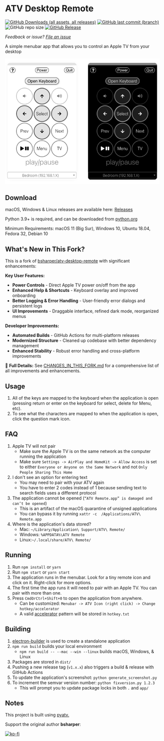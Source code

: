 # ATV Desktop Remote
[![GitHub Downloads (all assets, all releases)](https://img.shields.io/github/downloads/jklewa/atv-desktop-remote/total?logo=github)](https://github.com/jklewa/atv-desktop-remote/releases)
[![GitHub last commit (branch)](https://img.shields.io/github/last-commit/jklewa/atv-desktop-remote/main)](https://github.com/jklewa/atv-desktop-remote/commits/main/)
![GitHub repo size](https://img.shields.io/github/repo-size/jklewa/atv-desktop-remote)
[![GitHub Release](https://img.shields.io/github/v/release/jklewa/atv-desktop-remote?include_prereleases)](https://github.com/jklewa/atv-desktop-remote/releases/latest)

*Feedback or issue? [File an issue](https://github.com/jklewa/atv-desktop-remote/issues)*

A simple menubar app that allows you to control an Apple TV from your desktop

 ![What this application looks like when running in either light or dark mode](screenshot.png)

## Download

macOS, Windows & Linux releases are available here: [Releases](https://github.com/jklewa/atv-desktop-remote/releases)

Python 3.9+ is required, and can be downloaded from [python.org](https://www.python.org/downloads/)

Minimum Requirements: macOS 11 (Big Sur), Windows 10, Ubuntu 18.04, Fedora 32, Debian 10

## What's New in This Fork?

This is a fork of [bsharper/atv-desktop-remote](https://github.com/bsharper/atv-desktop-remote) with significant enhancements:

**Key User Features:**
- **Power Controls** - Direct Apple TV power on/off from the app
- **Enhanced Help & Shortcuts** - Keyboard overlay and improved onboarding
- **Better Logging & Error Handling** - User-friendly error dialogs and persistent logs
- **UI Improvements** - Draggable interface, refined dark mode, reorganized menus

**Developer Improvements:**
- **Automated Builds** - GitHub Actions for multi-platform releases
- **Modernized Structure** - Cleaned up codebase with better dependency management
- **Enhanced Stability** - Robust error handling and cross-platform improvements

📄 **Full Details:** See [CHANGES_IN_THIS_FORK.md](CHANGES_IN_THIS_FORK.md) for a comprehensive list of all improvements and enhancements.

## Usage

 1. All of the keys are mapped to the keyboard when the application is open (pressing return or enter on the keyboard for select, delete for Menu, etc).
 2. To see what the characters are mapped to when the application is open, click the question mark icon.

## FAQ

1. Apple TV will not pair
   * Make sure the Apple TV is on the same network as the computer running the application
   * Make sure `Settings -> AirPlay and HomeKit -> Allow Access` is set to either `Everyone or Anyone on the Same Network` and not `Only People Sharing This Home`
2. I don't see an option for entering text
   * You may need to pair with your ATV again
   * You have to enter 2 codes instead of 1 because sending text to search fields uses a different protocol
3. The application cannot be opened (`“ATV Remote.app” is damaged and can’t be opened`)
   * This is an artifact of the macOS quarantine of unsigned applications
   * You can bypass it by running `xattr -c  /Applications/ATV\ Remote.app`
4. Where is the application's data stored?
   * Mac: `~/Library/Application\ Support/ATV\ Remote/`
   * Windows: `%APPDATA%\ATV Remote`
   * Linux:`~/.local/share/ATV\ Remote/`

## Running

 1. Run `npm install` or `yarn`
 2. Run `npm start` or `yarn start`
 3. The application runs in the menubar. Look for a tiny remote icon and click on it. Right-click for more options.
 4. The first time the app runs it will need to pair with an Apple TV. You can pair with more than one.
 5. Press `CmdOrCtrl+Shift+0` to open the application from anywhere.
    * Can be customized: `Menubar -> ATV Icon (right click) -> Change hotkey/accelerator`
    * A valid [accelerator](https://www.electronjs.org/docs/api/accelerator) pattern will be stored in `hotkey.txt`

## Building

1. [electron-builder](https://www.electron.build/) is used to create a standalone application
2. `npm run build` builds your local environment
   * `npm run build -- --mac --win --linux` builds macOS, Windows, & Linux
3. Packages are stored in `dist/`
4. Pushing a new release tag (`v1.x.x`) also triggers a build & release with GitHub Actions
5. To update the application's screenshot: `python generate_screenshot.py`
6. To increment the semvar version number: `python fixversion.py 1.2.3`
   * This will prompt you to update package locks in both `.` and `app/`

## Notes

This project is built using [pyatv.](https://pyatv.dev/)

Support the original author **bsharper**:

[![ko-fi](https://ko-fi.com/img/githubbutton_sm.svg)](https://ko-fi.com/brianharper)
